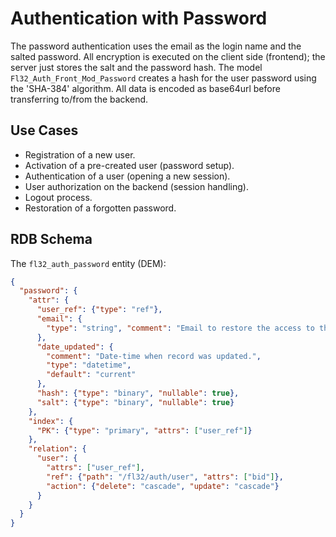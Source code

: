 # Authentication with Password

The password authentication uses the email as the login name and the salted password.
All encryption is executed on the client side (frontend); the server just stores the salt and the password hash.
The model `Fl32_Auth_Front_Mod_Password` creates a hash for the user password using the 'SHA-384' algorithm.
All data is encoded as base64url before transferring to/from the backend.

## Use Cases

* Registration of a new user.
* Activation of a pre-created user (password setup).
* Authentication of a user (opening a new session).
* User authorization on the backend (session handling).
* Logout process.
* Restoration of a forgotten password.

## RDB Schema

The `fl32_auth_password` entity (DEM):

```json
{
  "password": {
    "attr": {
      "user_ref": {"type": "ref"},
      "email": {
        "type": "string", "comment": "Email to restore the access to the user account."
      },
      "date_updated": {
        "comment": "Date-time when record was updated.",
        "type": "datetime",
        "default": "current"
      },
      "hash": {"type": "binary", "nullable": true},
      "salt": {"type": "binary", "nullable": true}
    },
    "index": {
      "PK": {"type": "primary", "attrs": ["user_ref"]}
    },
    "relation": {
      "user": {
        "attrs": ["user_ref"],
        "ref": {"path": "/fl32/auth/user", "attrs": ["bid"]},
        "action": {"delete": "cascade", "update": "cascade"}
      }
    }
  }
}
```
